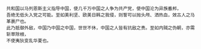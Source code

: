     共和国以马列恩斯主义指导中国，使几千万中国之人争为共产党，使中国沦为异族番邦，
    吾绝无低头入党之可能。至如美利坚、欧美日韩之我侵，则誓可以抛头颅、洒热血，效古人之马革裹尸也。
    此乃抵御外敌，中国乃中国之中国，世世不休，中国之人皆有抗敌之责。至如内贼之伪朝，亦需斩草除根，
    不使夷狄变乱华夏也。
